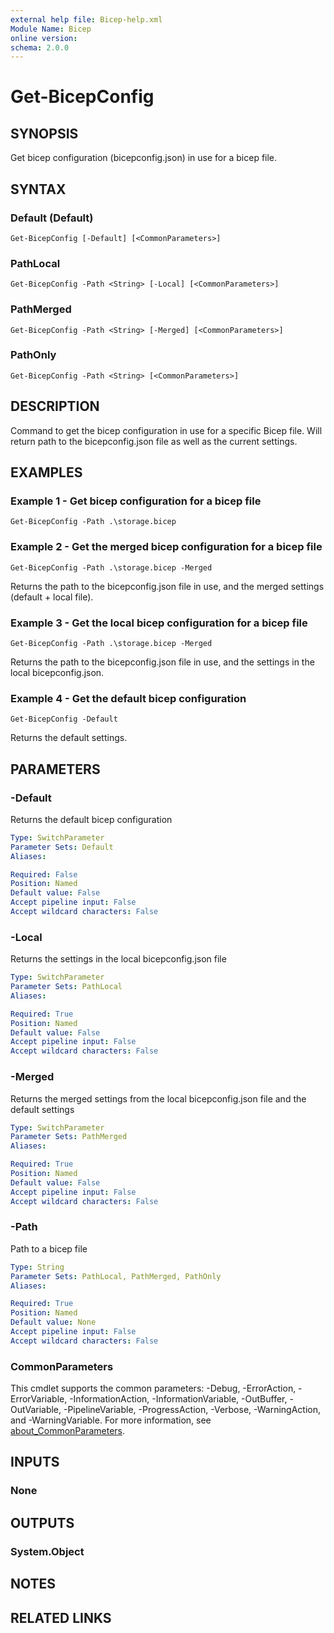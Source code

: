 ```yaml
---
external help file: Bicep-help.xml
Module Name: Bicep
online version:
schema: 2.0.0
---
```


# Get-BicepConfig

## SYNOPSIS
Get bicep configuration (bicepconfig.json) in use for a bicep file.

## SYNTAX

### Default (Default)
```
Get-BicepConfig [-Default] [<CommonParameters>]
```

### PathLocal
```
Get-BicepConfig -Path <String> [-Local] [<CommonParameters>]
```

### PathMerged
```
Get-BicepConfig -Path <String> [-Merged] [<CommonParameters>]
```

### PathOnly
```
Get-BicepConfig -Path <String> [<CommonParameters>]
```

## DESCRIPTION
Command to get the bicep configuration in use for a specific Bicep file.
Will return path to the bicepconfig.json file as well as the current settings.

## EXAMPLES

### Example 1 - Get bicep configuration for a bicep file
```
Get-BicepConfig -Path .\storage.bicep
```

### Example 2 - Get the merged bicep configuration for a bicep file
```
Get-BicepConfig -Path .\storage.bicep -Merged
```

Returns the path to the bicepconfig.json file in use, and the merged settings (default + local file).

### Example 3 - Get the local bicep configuration for a bicep file
```
Get-BicepConfig -Path .\storage.bicep -Merged
```

Returns the path to the bicepconfig.json file in use, and the settings in the local bicepconfig.json.

### Example 4 - Get the default bicep configuration
```
Get-BicepConfig -Default
```

Returns the default settings.

## PARAMETERS

### -Default
Returns the default bicep configuration

```yaml
Type: SwitchParameter
Parameter Sets: Default
Aliases:

Required: False
Position: Named
Default value: False
Accept pipeline input: False
Accept wildcard characters: False
```

### -Local
Returns the settings in the local bicepconfig.json file

```yaml
Type: SwitchParameter
Parameter Sets: PathLocal
Aliases:

Required: True
Position: Named
Default value: False
Accept pipeline input: False
Accept wildcard characters: False
```

### -Merged
Returns the merged settings from the local bicepconfig.json file and the default settings

```yaml
Type: SwitchParameter
Parameter Sets: PathMerged
Aliases:

Required: True
Position: Named
Default value: False
Accept pipeline input: False
Accept wildcard characters: False
```

### -Path
Path to a bicep file

```yaml
Type: String
Parameter Sets: PathLocal, PathMerged, PathOnly
Aliases:

Required: True
Position: Named
Default value: None
Accept pipeline input: False
Accept wildcard characters: False
```

### CommonParameters
This cmdlet supports the common parameters: -Debug, -ErrorAction, -ErrorVariable, -InformationAction, -InformationVariable, -OutBuffer, -OutVariable, -PipelineVariable, -ProgressAction, -Verbose, -WarningAction, and -WarningVariable. For more information, see [about_CommonParameters](http://go.microsoft.com/fwlink/?LinkID=113216).

## INPUTS

### None
## OUTPUTS

### System.Object
## NOTES

## RELATED LINKS
